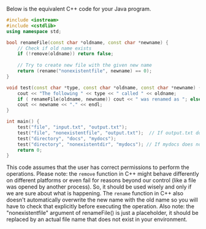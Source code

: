 Below is the equivalent C++ code for your Java program.
```cpp
#include <iostream>
#include <cstdlib>
using namespace std;

bool renameFile(const char *oldname, const char *newname) {
    // Check if old name exists 
    if (!remove(oldname)) return false;  
      
    // Try to create new file with the given new name
    return (rename("nonexistentfile", newname) == 0);
}

void test(const char *type, const char *oldname, const char *newname) {
    cout << "The following " << type << " called " << oldname;
    if ( renameFile(oldname, newname)) cout << " was renamed as "; else cout << " could not be renamed into "; 
    cout << newname << "." << endl;
}

int main() {
    test("file", "input.txt", "output.txt");
    test("file", "nonexistentfile", "output.txt");  // If output.txt doesn't exist yet, this should fail
    test("directory", "docs", "mydocs");
    test("directory", "nonexistentdir", "mydocs"); // If mydocs does not exist yet, this should succeed
    return 0;
}
```
This code assumes that the user has correct permissions to perform the operations. Please note: the `remove` function in C++ might behave differently on different platforms or even fail for reasons beyond our control (like a file was opened by another process). So, it should be used wisely and only if we are sure about what is happening.
The `rename` function in C++ also doesn't automatically overwrite the new name with the old name so you will have to check that explicitly before executing the operation. 
Also note: the "nonexistentfile" argument of renameFile() is just a placeholder, it should be replaced by an actual file name that does not exist in your environment.
